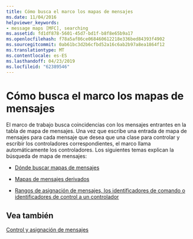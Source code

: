```yaml
---
title: Cómo busca el marco los mapas de mensajes
ms.date: 11/04/2016
helpviewer_keywords:
- message maps [MFC], searching
ms.assetid: fd1df878-5601-45d7-bd1f-b8f8e65b9a17
ms.openlocfilehash: f78a5af86ce068460612218e336bed84393f4902
ms.sourcegitcommit: 0ab61bc3d2b6cfbd52a16c6ab2b97a8ea1864f12
ms.translationtype: MT
ms.contentlocale: es-ES
ms.lasthandoff: 04/23/2019
ms.locfileid: "62389546"
---
```

# <a name="how-the-framework-searches-message-maps"></a>Cómo busca el marco los mapas de mensajes

El marco de trabajo busca coincidencias con los mensajes entrantes en la tabla de mapa de mensajes. Una vez que escribe una entrada de mapa de mensajes para cada mensaje que desea que una clase para controlar y escribir los controladores correspondientes, el marco llama automáticamente los controladores. Los siguientes temas explican la búsqueda de mapa de mensajes:

- [Dónde buscar mapas de mensajes](../mfc/where-to-find-message-maps.md)

- [Mapas de mensajes derivados](../mfc/derived-message-maps.md)

- [Rangos de asignación de mensajes, los identificadores de comando o identificadores de control a un controlador](../mfc/handlers-for-message-map-ranges.md)

## <a name="see-also"></a>Vea también

[Control y asignación de mensajes](../mfc/message-handling-and-mapping.md)
